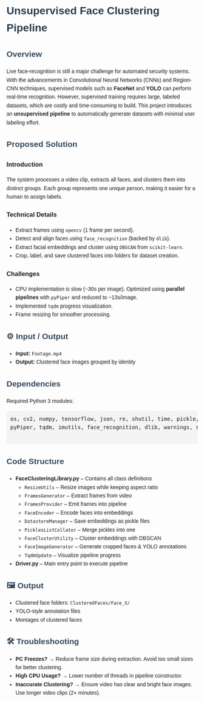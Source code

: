 <!DOCTYPE html>
<html lang="en">

<body style="font-family: Arial, sans-serif; line-height: 1.6; margin: 20px;">

  <h1 style="color: #2c3e50;">Unsupervised Face Clustering Pipeline</h1>

  <h2 style="color: #34495e;">Overview</h2>
  <p>
    Live face-recognition is still a major challenge for automated security systems. 
    With the advancements in Convolutional Neural Networks (CNNs) and Region-CNN techniques, 
    supervised models such as <strong>FaceNet</strong> and <strong>YOLO</strong> can perform real-time recognition. 
    However, supervised training requires large, labeled datasets, which are costly and time-consuming to build. 
    This project introduces an <strong>unsupervised pipeline</strong> to automatically generate datasets 
    with minimal user labeling effort.
  </p>

  <h2 style="color: #34495e;">Proposed Solution</h2>
  <h3>Introduction</h3>
  <p>
    The system processes a video clip, extracts all faces, and clusters them into distinct groups. 
    Each group represents one unique person, making it easier for a human to assign labels.
  </p>

  <h3>Technical Details</h3>
  <ul>
    <li>Extract frames using <code>opencv</code> (1 frame per second).</li>
    <li>Detect and align faces using <code>face_recognition</code> (backed by <code>dlib</code>).</li>
    <li>Extract facial embeddings and cluster using <code>DBSCAN</code> from <code>scikit-learn</code>.</li>
    <li>Crop, label, and save clustered faces into folders for dataset creation.</li>
  </ul>

  <h3>Challenges</h3>
  <ul>
    <li>CPU implementation is slow (~30s per image). Optimized using <strong>parallel pipelines</strong> with <code>pyPiper</code> and reduced to ~13s/image.</li>
    <li>Implemented <code>tqdm</code> progress visualization.</li>
    <li>Frame resizing for smoother processing.</li>
  </ul>

  <h2 style="color: #34495e;">⚙️ Input / Output</h2>
  <ul>
    <li><strong>Input:</strong> <code>Footage.mp4</code></li>
    <li><strong>Output:</strong> Clustered face images grouped by identity</li>
  </ul>

  <h2 style="color: #34495e;">Dependencies</h2>
  <p>Required Python 3 modules:</p>
  <pre style="background:#f4f4f4; padding:10px; border-radius:5px;">
os, cv2, numpy, tensorflow, json, re, shutil, time, pickle, 
pyPiper, tqdm, imutils, face_recognition, dlib, warnings, sklearn
  </pre>

  <h2 style="color: #34495e;">Code Structure</h2>
  <ul>
    <li><strong>FaceClusteringLibrary.py</strong> – Contains all class definitions
      <ul>
        <li><code>ResizeUtils</code> – Resize images while keeping aspect ratio</li>
        <li><code>FramesGenerator</code> – Extract frames from video</li>
        <li><code>FramesProvider</code> – Emit frames into pipeline</li>
        <li><code>FaceEncoder</code> – Encode faces into embeddings</li>
        <li><code>DatastoreManager</code> – Save embeddings as pickle files</li>
        <li><code>PicklesListCollator</code> – Merge pickles into one</li>
        <li><code>FaceClusterUtility</code> – Cluster embeddings with DBSCAN</li>
        <li><code>FaceImageGenerator</code> – Generate cropped faces & YOLO annotations</li>
        <li><code>TqdmUpdate</code> – Visualize pipeline progress</li>
      </ul>
    </li>
    <li><strong>Driver.py</strong> – Main entry point to execute pipeline</li>
  </ul>

  <h2 style="color: #34495e;">🖼️ Output</h2>
  <ul>
    <li>Clustered face folders: <code>ClusteredFaces/Face_X/</code></li>
    <li>YOLO-style annotation files</li>
    <li>Montages of clustered faces</li>
  </ul>

  <h2 style="color: #34495e;">🛠️ Troubleshooting</h2>
  <ul>
    <li><strong>PC Freezes?</strong> → Reduce frame size during extraction. Avoid too small sizes for better clustering.</li>
    <li><strong>High CPU Usage?</strong> → Lower number of threads in pipeline constructor.</li>
    <li><strong>Inaccurate Clustering?</strong> → Ensure video has clear and bright face images. Use longer video clips (2+ minutes).</li>
  </ul>

</body>
</html>
